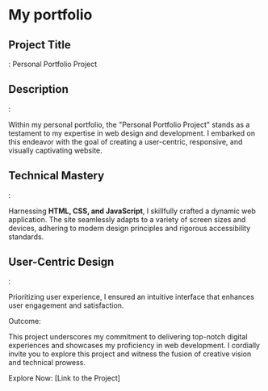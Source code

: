 # My portfolio

<h2>Project Title</h2>: Personal Portfolio Project
<br>
<h2>Description</h2>: <br>

Within my personal portfolio, the "Personal Portfolio Project" stands as a testament to my expertise in web design and development. I embarked on this endeavor with the goal of creating a user-centric, responsive, and visually captivating website.

<h2>Technical Mastery</h2>: <br>

Harnessing <strong>HTML, CSS, and JavaScript</strong>, I skillfully crafted a dynamic web application. The site seamlessly adapts to a variety of screen sizes and devices, adhering to modern design principles and rigorous accessibility standards.

<h2>User-Centric Design</h2>: <br>

Prioritizing user experience, I ensured an intuitive interface that enhances user engagement and satisfaction.

Outcome:

This project underscores my commitment to delivering top-notch digital experiences and showcases my proficiency in web development. I cordially invite you to explore this project and witness the fusion of creative vision and technical prowess.

Explore Now: [Link to the Project]
